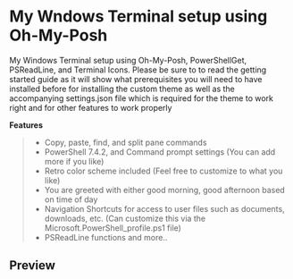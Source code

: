 <h1><medium>My Wndows Terminal setup using Oh-My-Posh</span></medium></h1>

My Windows Terminal setup using Oh-My-Posh, PowerShellGet, PSReadLine, and Terminal Icons. Please be sure to to read the getting started guide as it will show what prerequisites you will need to have installed before for installing the custom theme as well as the accompanying settings.json file which is required for the theme to work right and for other features to work properly</b>

**Features**
> - Copy, paste, find, and split pane commands
> - PowerShell 7.4.2, and Command prompt settings (You can add more if you like)
> - Retro color scheme included (Feel free to customize to what you like)
> - You are greeted with either good morning, good afternoon based on time of day
> - Navigation Shortcuts for access to user files such as documents, downloads, etc. (Can customize this via the Microsoft.PowerShell_profile.ps1 file)
> - PSReadLine functions and more..

## Preview

